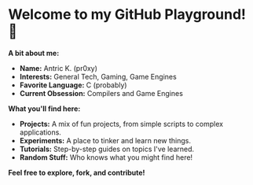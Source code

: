 # Welcome to my GitHub Playground! 🚀

**A bit about me:**

* **Name:** Antric K. (pr0xy)
* **Interests:** General Tech, Gaming, Game Engines
* **Favorite Language:** C (probably)
* **Current Obsession:** Compilers and Game Engines

**What you'll find here:**

* **Projects:** A mix of fun projects, from simple scripts to complex applications.
* **Experiments:** A place to tinker and learn new things.
* **Tutorials:** Step-by-step guides on topics I've learned.
* **Random Stuff:** Who knows what you might find here!


**Feel free to explore, fork, and contribute!** 

